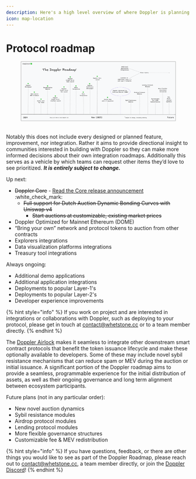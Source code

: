 ```yaml
---
description: Here's a high level overview of where Doppler is planning to go...
icon: map-location
---
```


# Protocol roadmap

<figure><img src="../.gitbook/assets/doppler-roadmap-dark (4).png" alt=""><figcaption></figcaption></figure>

\
Notably this does not include every designed or planned feature, improvement, nor integration. Rather it aims to provide directional insight to communities interested in building with Doppler so they can make more informed decisions about their own integration roadmaps. Additionally this serves as a vehicle by which teams can request other items they’d love to see prioritized.  _**It is entirely subject to change.**_



Up next:

* ~~Doppler Core~~ - [Read the Core release announcement](https://x.com/dopplerprotocol/status/1933169128166334882) :white\_check\_mark:
  * ~~Full support for Dutch Auction Dynamic Bonding Curves with Uniswap v4~~
    * ~~Start auctions at customizable, existing market prices~~&#x20;
* Doppler Optimized for Mainnet Ethereum (DOME)
* “Bring your own” network and protocol tokens to auction from other contracts&#x20;
* Explorers integrations
* Data visualization platforms integrations
* Treasury tool integrations&#x20;



Always ongoing:&#x20;

* Additional demo applications
* Additional application integrations
* Deployments to popular Layer-1's
* Deployments to popular Layer-2's
* Developer experience improvements

{% hint style="info" %}
If you work on project and are interested in integrations or collaborations with Doppler, such as deploying to your protocol, please get in touch at [contact@whetstone.cc](mailto:contact@whetstone.cc) or to a team member directly.&#x20;
{% endhint %}



The [Doppler Airlock](https://docs.doppler.lol/how-it-works/airlock-and-modules) makes it seamless to integrate other downstream smart contract protocols that benefit the token issuance lifecycle and make these optionally available to developers. Some of these may include novel sybil resistance mechanisms that can reduce spam or MEV during the auction or initial issuance. A significant portion of the Doppler roadmap aims to provide a seamless, programmable experience for the initial distribution of assets, as well as their ongoing governance and long term alignment between ecosystem participants.



Future plans (not in any particular order):

* New novel auction dynamics
* Sybil resistance modules
* Airdrop protocol modules
* Lending protocol modules
* More flexible governance structures
* Customizable fee & MEV redistribution

{% hint style="info" %}
If you have questions, feedback, or there are other things you would like to see as part of the Doppler Roadmap, please reach out to [contact@whetstone.cc](mailto:contact@whetstone.cc), a team member directly, or join the [Doppler Discord](https://discord.com/invite/KZHyv4u5)!&#x20;
{% endhint %}

